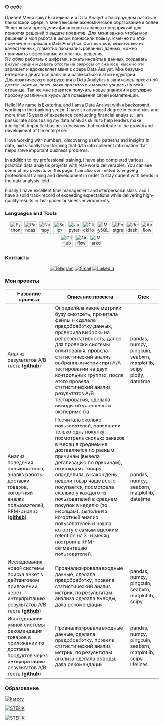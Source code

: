 ### О себе
Привет! Меня зовут Екатерина и я Data Analyst с бэкграундом работы в банковской сфере. У меня высшее экономическое образование и более 15 лет опыта проведения финансового анализа предприятий для принятия решений о выдаче кредитов.
Для меня важно, чтобы мои решения и моя работа в целом приносили пользу. Именно по этой причине я и пришла в Data Analytics. Согласитесь, ведь только на качественных, грамотно проанализированных данных, можно принимать эффективные и полезные решения.  
Я люблю работать с цифрами, искать инсайты в данных, создавать визуализации и давать ответы на запросы от бизнеса, именно это заряжает и вдохновляет меня в сфере Data Analyst. Мне безумно интересно двигаться дальше и развиваться в этой индустрии.  
Для практического погружения в Data Analytics я занимаюсь проектной деятельностью, часть моих проектов вы можете увидеть на этой странице. 
Так же мне нравится получать новые знания и я регулярно прохожу различные курсы для повышения своей компетенции.

Hello! My name is Ekaterina, and I am a Data Analyst with a background working in the banking sector. I have an advanced degree in economics and more than 15 years of experience conducting financial analysis. I am passionate about using my data analysis skills to help leaders make intelligent, impactful business decisions that contribute to the growth and development of the enterprise.

I love working with numbers, discovering useful patterns and insights in data, and visually transforming that data into coherent information that helps solve important business problems.

In addition to my professional training. I have also completed various practical data analysis projects with real-world deliverables. You can see some of my projects on this page. I am also committed to ongoing professional training and development in order to stay current with trends in the data analysis field. 

Finally, I have excellent time management and interpersonal skills, and I have a solid track record of exceeding expectations while delivering high-quality results in fast-paced business environments.

### Languages and Tools
<div align="center">
  
<img src="https://img.shields.io/badge/python-white?logo=python&style=for-the-badge" title="Python" alt="Python" height="40"/>&nbsp;
  <img src="https://img.shields.io/badge/pandas-white?logo=pandas&logoColor=blue&style=for-the-badge" title="Pandas" alt="Pandas" height="40"/>&nbsp;
  <img src="https://img.shields.io/badge/numpy-white?logo=numpy&logoColor=blue&style=for-the-badge" title="Numpy" alt="Numpy" height="40"/>&nbsp;
  <img src="https://img.shields.io/badge/Scipy-white?logo=Scipy&logoColor=black&style=for-the-badge" title="Scipy" alt="Scipy" height="40"/>&nbsp;
  <img src="https://img.shields.io/badge/Jupyter_notebook-white?logo=Jupyter&style=for-the-badge" title="Jupyter" alt="Jupyter" height="40"/>&nbsp;
  <img src="https://img.shields.io/badge/Clickhouse-white?logo=Clickhouse&style=for-the-badge" title="ClickHouse" alt="ClickHouse" height="40"/>&nbsp;
  <img src="https://img.shields.io/badge/mySQL-white?logo=mySQL&s&style=for-the-badge" title="MySQL"  alt="MySQL" height="40"/>&nbsp;
  <img src="https://img.shields.io/badge/PostgreSQL-white?logo=PostgreSQL&s&style=for-the-badge" title="PostgreSQL" alt="PostgreSQL" height="40"/>&nbsp;
  <img src="https://img.shields.io/badge/redash-white?logo=redash&logoColor=black&style=for-the-badge" markdown alt="Redash" height="40"/>&nbsp;
  <img src="https://img.shields.io/badge/Tableau-white?logo=Tableau&s&logoColor=yellow&style=for-the-badge" title="Airflow" alt="Airflow" height="40"/>&nbsp;
  <img src="https://img.shields.io/badge/github-white?logo=github&logoColor=black&style=for-the-badge" title="GitHub" alt="GitHub" height="40"/>&nbsp;
  <img src="https://img.shields.io/badge/Airflow-white?logo=Airflow&style=for-the-badge" title="Airflow" alt="Airflow" height="40"/>&nbsp;
<img src="https://img.shields.io/badge/markdown-white?&logo=Markdown&logoColor=black&style=for-the-badge" title="Markdown" alt="Markdown" height="40"/>&nbsp;

</div>

### Контакты

<div align="center">
  
[![Telegram](https://img.shields.io/badge/Telegram-0b0038?style=for-the-badge&logo=telegram&logoColor=white)](https://t.me/Ekklimov)
[![Gmail](https://img.shields.io/badge/Gmail-0b0038?style=for-the-badge&logo=gmail&logoColor=red)](mailto:ek.klimov@gmail.com)
[![LinkedIn](https://img.shields.io/badge/linkedin-0b0038?style=for-the-badge&logo=linkedin&logoColor=white)](https://www.linkedin.com/in/ekaterina-klimovskaia-613a44306/)

</div>

### Мои проекты  

|Название проекта| Описание проекта| Стек|
|----------------|-----------------|-----|
|Анализ результатов А/B теста  (__[github](https://github.com/EkaterinaKlimovskaia/A_B_test)__)|Определила какие метрики буду смотреть, прочитала файлы и сделала предобработку данных, проверила выборки на репрезентативность, далее для проверки системы сплитования, провела статистический анализ выбранных метрик при А/А тестировании на двух контрольных группах, после этого провела статистический анализ результатов А/В тестирования, сделала выводы об успешности эксперимента.|pandas, numpy, pingouin, seaborn, matplotlib, scipy, plotly, datetime|
|Анализ поведения пользователей, анализ работы доставки товаров, когортный анализ пользователей, RFM-анализ  (__[github](https://github.com/EkaterinaKlimovskaia/Project_e_commerce)__)|Посчитала сколько пользователей, совершили только одну покупку, посмотрела сколько заказов в месяц в среднем не доставляется по разным причинам (вывела детализацию по причинам), по каждому товару определила, в какой день недели товар чаще всего покупается, посмотрела сколько у каждого из пользователей в среднем покупок в неделю (по месяцам), выполнила когортный анализ пользователей и нашла когорту с самым высоким retention на 3-й месяц, построила RFM-сегментацию пользователей.|pandas, numpy, seaborn, matplotlib, datetime|
|Исследование новой системы поиска анкет в дейтинговом приложении через интерпритацию результатов А/B теста  (__[github](https://github.com/EkaterinaKlimovskaia/A_B_test_2)__)|Проанализировала входные данные, сделала предобработку, провела статистический анализ метрик, по результатам анализа сделала выводы, дала рекомендации |pandas, numpy, pingouin, seaborn, matplotlib, scipy|
|Исследование умной системы рекомендации товаров в приложении по доставке продуктов через интерпритацию результатов А/B теста  (__[github](https://github.com/EkaterinaKlimovskaia/A_B_test_3)__)|Проанализировала входные данные, сделала предобработку, провела статистический анализ метрик, по результатам анализа сделала выводы, дала рекомендации|pandas, numpy, pingouin, seaborn, matplotlib, scipy, lifelines|

### Образование

[![karpov](https://img.shields.io/badge/KARPOV.COURSES-0b0038?logo=KARPOV.COURSES&logoColor=red&style=for-the-badge)](https://lab.karpov.courses/certificate/bfad8ab1-2739-4301-a3d4-5dd184a730af/en/)

[![STEPIK](https://img.shields.io/badge/STEPIK-0b0038?logo=STEPIK&logoColor=red&style=for-the-badge)](https://stepik.org/cert/2237427?auth=login&lang=en)

[![STEPIK](https://img.shields.io/badge/STEPIK-0b0038?logo=STEPIK&logoColor=red&style=for-the-badge)](https://stepik.org/cert/2406743?auth=login&lang=en)
